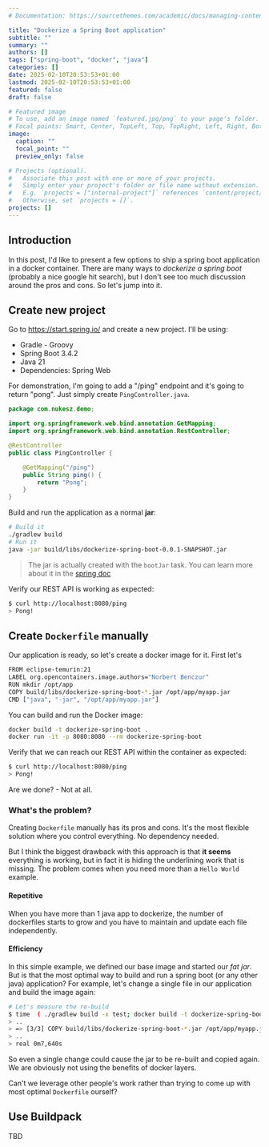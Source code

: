 ```yaml
---
# Documentation: https://sourcethemes.com/academic/docs/managing-content/

title: "Dockerize a Spring Boot application"
subtitle: ""
summary: ""
authors: []
tags: ["spring-boot", "docker", "java"]
categories: []
date: 2025-02-10T20:53:53+01:00
lastmod: 2025-02-10T20:53:53+01:00
featured: false
draft: false

# Featured image
# To use, add an image named `featured.jpg/png` to your page's folder.
# Focal points: Smart, Center, TopLeft, Top, TopRight, Left, Right, BottomLeft, Bottom, BottomRight.
image:
  caption: ""
  focal_point: ""
  preview_only: false

# Projects (optional).
#   Associate this post with one or more of your projects.
#   Simply enter your project's folder or file name without extension.
#   E.g. `projects = ["internal-project"]` references `content/project/deep-learning/index.md`.
#   Otherwise, set `projects = []`.
projects: []
---
```


## Introduction

In this post, I'd like to present a few options to ship a spring boot application in a docker container. There are many ways to *dockerize a spring boot* (probably a nice google hit search), but I don't see too much discussion around the pros and cons. So let's jump into it.

## Create new project

Go to https://start.spring.io/ and create a new project. I'll be using:

- Gradle - Groovy
- Spring Boot 3.4.2
- Java 21
- Dependencies: Spring Web

For demonstration, I'm going to add a "/ping" endpoint and it's going to return "pong". Just simply create `PingController.java`.

```java
package com.nukesz.demo;

import org.springframework.web.bind.annotation.GetMapping;
import org.springframework.web.bind.annotation.RestController;

@RestController
public class PingController {

    @GetMapping("/ping")
    public String ping() {
        return "Pong";
    }
}
```

Build and run the application as a normal **jar**:

```sh
# Build it
./gradlew build
# Run it
java -jar build/libs/dockerize-spring-boot-0.0.1-SNAPSHOT.jar
```

> The jar is actually created with the `bootJar` task. You can learn more about it in the [spring doc](https://docs.spring.io/spring-boot/docs/2.5.1/gradle-plugin/reference/htmlsingle/#packaging-executable.and-plain-archives)

Verify our REST API is working as expected:

```sh
$ curl http://localhost:8080/ping
> Pong!
```

## Create `Dockerfile` manually

Our application is ready, so let's create a docker image for it. First let's

```sh
FROM eclipse-temurin:21
LABEL org.opencontainers.image.authors="Norbert Benczur"
RUN mkdir /opt/app
COPY build/libs/dockerize-spring-boot-*.jar /opt/app/myapp.jar
CMD ["java", "-jar", "/opt/app/myapp.jar"]
```

You can build and run the Docker image:

```sh
docker build -t dockerize-spring-boot .
docker run -it -p 8080:8080 --rm dockerize-spring-boot
```

Verify that we can reach our REST API within the container as expected:

```sh
$ curl http://localhost:8080/ping
> Pong!
```

Are we done? - Not at all.

### What's the problem?

Creating `Dockerfile` manually has its pros and cons. It's the most flexible solution where you control everything. No dependency needed.

But I think the biggest drawback with this approach is that **it seems** everything is working, but in fact it is hiding the underlining work that is missing. The problem comes when you need more than a `Hello World` example.

#### Repetitive

When you have more than 1 java app to dockerize, the number of dockerfiles starts to grow and you have to maintain and update each file independently.

#### Efficiency

In this simple example, we defined our base image and started our *fat jar*. But is that the most optimal way to build and run a spring boot (or any other java) application?
For example, let's change a single file in our application and build the image again:

```sh
# Let's measure the re-build
$ time  ( ./gradlew build -x test; docker build -t dockerize-spring-boot . )
> ..
> => [3/3] COPY build/libs/dockerize-spring-boot-*.jar /opt/app/myapp.jar
> ..
> real 0m7,640s
```

So even a single change could cause the jar to be re-built and copied again. We are obviously not using the benefits of docker layers.

Can't we leverage other people's work rather than trying to come up with most optimal `Dockerfile` ourself?

## Use Buildpack

TBD